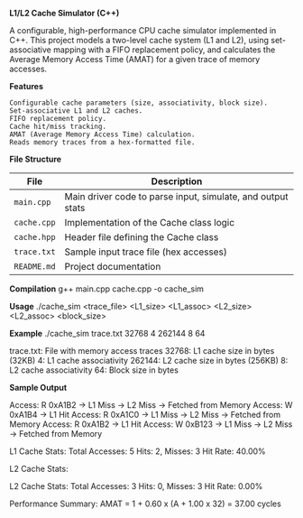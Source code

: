 **L1/L2 Cache Simulator (C++)**

A configurable, high-performance CPU cache simulator implemented in C++.
This project models a two-level cache system (L1 and L2), using set-associative mapping with a FIFO replacement policy, and calculates the Average Memory Access Time (AMAT) for a given trace of memory accesses.

**Features**

    Configurable cache parameters (size, associativity, block size).
    Set-associative L1 and L2 caches.
    FIFO replacement policy.
    Cache hit/miss tracking.
    AMAT (Average Memory Access Time) calculation.
    Reads memory traces from a hex-formatted file.


**File Structure**

| File        | Description                                                 |
| ----------- | ----------------------------------------------------------- |
| `main.cpp`  | Main driver code to parse input, simulate, and output stats |
| `cache.cpp` | Implementation of the Cache class logic                     |
| `cache.hpp` | Header file defining the Cache class                        |
| `trace.txt` | Sample input trace file (hex accesses)                      |
| `README.md` | Project documentation                                       |


**Compilation**
g++ main.cpp cache.cpp -o cache_sim

**Usage**
./cache_sim <trace_file> <L1_size> <L1_assoc> <L2_size> <L2_assoc> <block_size>

**Example**
./cache_sim trace.txt 32768 4 262144 8 64

  trace.txt: File with memory access traces
  32768: L1 cache size in bytes (32KB)
  4: L1 cache associativity
  262144: L2 cache size in bytes (256KB)
  8: L2 cache associativity
  64: Block size in bytes


**Sample Output**

  Access: R 0xA1B2 -> L1 Miss -> L2 Miss -> Fetched from Memory
  Access: W 0xA1B4 -> L1 Hit
  Access: R 0xA1C0 -> L1 Miss -> L2 Miss -> Fetched from Memory
  Access: R 0xA1B2 -> L1 Hit
  Access: W 0xB123 -> L1 Miss -> L2 Miss -> Fetched from Memory
  
  L1 Cache Stats:
  Total Accesses: 5
  Hits: 2, Misses: 3
  Hit Rate: 40.00%
  
  L2 Cache Stats:
  
  L2 Cache Stats:
  Total Accesses: 3
  Hits: 0, Misses: 3
  Hit Rate: 0.00%
  
  Performance Summary:
  AMAT = 1 + 0.60 x (A + 1.00 x 32) = 37.00 cycles


